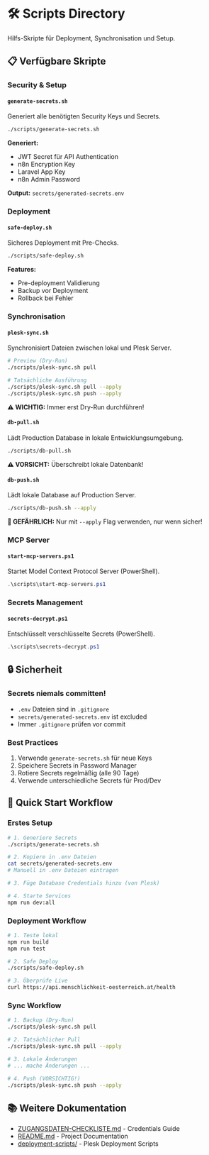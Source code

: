 # 🛠️ Scripts Directory

Hilfs-Skripte für Deployment, Synchronisation und Setup.

## 📋 Verfügbare Skripte

### Security & Setup

#### `generate-secrets.sh`
Generiert alle benötigten Security Keys und Secrets.

```bash
./scripts/generate-secrets.sh
```

**Generiert:**
- JWT Secret für API Authentication
- n8n Encryption Key
- Laravel App Key
- n8n Admin Password

**Output:** `secrets/generated-secrets.env`

### Deployment

#### `safe-deploy.sh`
Sicheres Deployment mit Pre-Checks.

```bash
./scripts/safe-deploy.sh
```

**Features:**
- Pre-deployment Validierung
- Backup vor Deployment
- Rollback bei Fehler

### Synchronisation

#### `plesk-sync.sh`
Synchronisiert Dateien zwischen lokal und Plesk Server.

```bash
# Preview (Dry-Run)
./scripts/plesk-sync.sh pull

# Tatsächliche Ausführung
./scripts/plesk-sync.sh pull --apply
./scripts/plesk-sync.sh push --apply
```

**⚠️ WICHTIG:** Immer erst Dry-Run durchführen!

#### `db-pull.sh`
Lädt Production Database in lokale Entwicklungsumgebung.

```bash
./scripts/db-pull.sh
```

**⚠️ VORSICHT:** Überschreibt lokale Datenbank!

#### `db-push.sh`
Lädt lokale Database auf Production Server.

```bash
./scripts/db-push.sh --apply
```

**🚨 GEFÄHRLICH:** Nur mit `--apply` Flag verwenden, nur wenn sicher!

### MCP Server

#### `start-mcp-servers.ps1`
Startet Model Context Protocol Server (PowerShell).

```powershell
.\scripts\start-mcp-servers.ps1
```

### Secrets Management

#### `secrets-decrypt.ps1`
Entschlüsselt verschlüsselte Secrets (PowerShell).

```powershell
.\scripts\secrets-decrypt.ps1
```

## 🔒 Sicherheit

### Secrets niemals committen!
- `.env` Dateien sind in `.gitignore`
- `secrets/generated-secrets.env` ist excluded
- Immer `.gitignore` prüfen vor commit

### Best Practices
1. Verwende `generate-secrets.sh` für neue Keys
2. Speichere Secrets in Password Manager
3. Rotiere Secrets regelmäßig (alle 90 Tage)
4. Verwende unterschiedliche Secrets für Prod/Dev

## 🚀 Quick Start Workflow

### Erstes Setup
```bash
# 1. Generiere Secrets
./scripts/generate-secrets.sh

# 2. Kopiere in .env Dateien
cat secrets/generated-secrets.env
# Manuell in .env Dateien eintragen

# 3. Füge Database Credentials hinzu (von Plesk)

# 4. Starte Services
npm run dev:all
```

### Deployment Workflow
```bash
# 1. Teste lokal
npm run build
npm run test

# 2. Safe Deploy
./scripts/safe-deploy.sh

# 3. Überprüfe Live
curl https://api.menschlichkeit-oesterreich.at/health
```

### Sync Workflow
```bash
# 1. Backup (Dry-Run)
./scripts/plesk-sync.sh pull

# 2. Tatsächlicher Pull
./scripts/plesk-sync.sh pull --apply

# 3. Lokale Änderungen
# ... mache Änderungen ...

# 4. Push (VORSICHTIG!)
./scripts/plesk-sync.sh push --apply
```

## 📚 Weitere Dokumentation

- [ZUGANGSDATEN-CHECKLISTE.md](../ZUGANGSDATEN-CHECKLISTE.md) - Credentials Guide
- [README.md](../README.md) - Project Documentation
- [deployment-scripts/](../deployment-scripts/) - Plesk Deployment Scripts
